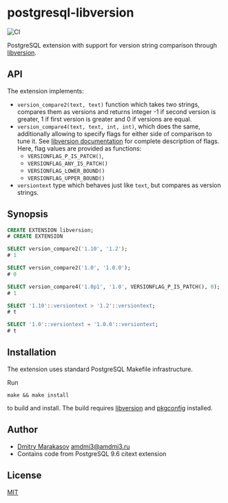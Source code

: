 # postgresql-libversion

![CI](https://github.com/repology/postgresql-libversion/workflows/CI/badge.svg)

PostgreSQL extension with support for version string comparison through [libversion](https://github.com/repology/libversion).

## API

The extension implements:

* `version_compare2(text, text)` function which takes two strings, compares
  them as versions and returns integer -1 if second version is greater, 1
  if first version is greater and 0 if versions are equal.
* `version_compare4(text, text, int, int)`, which does the same, additionally
  allowing to specify flags for either side of comparison to tune it.
  See [libversion documentation](https://github.com/repology/libversion#api)
  for complete description of flags. Here, flag values are provided as functions:
  * `VERSIONFLAG_P_IS_PATCH()`,
  * `VERSIONFLAG_ANY_IS_PATCH()`
  * `VERSIONFLAG_LOWER_BOUND()`
  * `VERSIONFLAG_UPPER_BOUND()`
* `versiontext` type which behaves just like `text`, but compares
  as version strings.

## Synopsis

```sql
CREATE EXTENSION libversion;
# CREATE EXTENSION

SELECT version_compare2('1.10', '1.2');
# 1

SELECT version_compare2('1.0', '1.0.0');
# 0

SELECT version_compare4('1.0p1', '1.0', VERSIONFLAG_P_IS_PATCH(), 0);
# 1

SELECT '1.10'::versiontext > '1.2'::versiontext;
# t

SELECT '1.0'::versiontext = '1.0.0'::versiontext;
# t
```

## Installation

The extension uses standard PostgreSQL Makefile infrastructure.

Run

```
make && make install
```

to build and install. The build requires
[libversion](https://github.com/repology/libversion) and
[pkgconfig](https://www.freedesktop.org/wiki/Software/pkg-config/)
installed.

## Author

* [Dmitry Marakasov](https://github.com/AMDmi3) <amdmi3@amdmi3.ru>
* Contains code from PostgreSQL 9.6 citext extension

## License

[MIT](COPYING)
